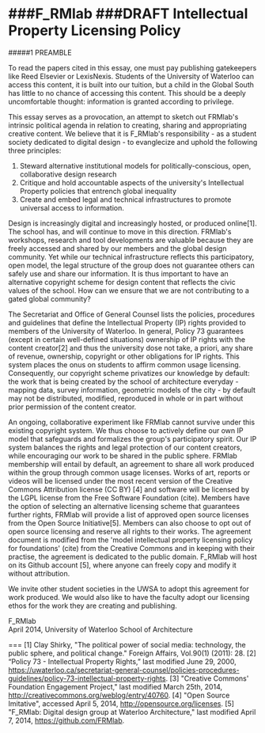 ###F_RMlab
###DRAFT Intellectual Property Licensing Policy
===
#####1 PREAMBLE

To read the papers cited in this essay, one must pay publishing gatekeepers like Reed Elsevier or LexisNexis. Students of the University of Waterloo can access this content, it is built into our tuition, but a child in the Global South has little to no chance of accessing this content. This should be a deeply uncomfortable thought: information is granted according to privilege.

This essay serves as a provocation, an attempt to sketch out FRMlab's intrinsic political agenda in relation to creating, sharing and appropriating creative content. We believe that it is F_RMlab's responsibility - as a student society dedicated to digital design - to evanglecize and uphold the following three principles: 

1.	Steward alternative institutional models for politically-conscious, open, collaborative design research
2.	Critique and hold accountable aspects of the university's Intellectual Property policies that entrench global inequality
3.	Create and embed legal and technical infrastructures to promote universal access to information.

Design is increasingly digital and increasingly hosted, or produced online[1]. The school has, and will continue to move in this direction. FRMlab's workshops, research and tool developments are valuable because they are freely accessed and shared by our members and the global design community. Yet while our technical infrastructure reflects this participatory, open model, the legal structure of the group does not guarantee others can safely use and share our information. It is thus important to have an alternative copyright scheme for design content that reflects the civic values of the school. How can we ensure that we are not contributing to a gated global community? 

The Secretariat and Office of General Counsel lists the policies, procedures and guidelines that define the Intellectual Property (IP) rights provided to members of the University of Waterloo. In general, Policy 73 guarantees (except in certain well-defined situations) ownership of IP rights with the content creator[2] and thus the university dose not take, a priori, any share of revenue, ownership, copyright or other obligations for IP rights. This system places the onus on students to affirm common usage licensing. Consequently, our copyright scheme privatizes our knowledge by default:  the work that is being created by the school of architecture everyday - mapping data, survey information,  geometric models of the city - by default may not be distributed, modified, reproduced in whole or in part without prior permission of the content creator.

An ongoing, collaborative experiment like FRMlab cannot survive under this existing copyright system. We thus choose to actively define our own IP model that safeguards and formalizes the group's participatory spirit. Our IP system balances the rights and legal protection of our content creators, while encouraging our work to be shared in the public sphere. FRMlab membership will entail by default, an agreement to share all work produced within the group through common usage licenses. Works of art, reports or videos will be licensed under the most recent version of the Creative Commons Attribution license (CC BY) [4] and software will be licensed by the LGPL license from the Free Software Foundation (cite). Members have the option of selecting an alternative licensing scheme that guarantees further rights, FRMlab will provide a list of approved open source licenses from the Open Source Initiative[5]. Members can also choose to opt out of open source licensing and reserve all rights to their works. The agreement document is modified from the 'model intellectual property licensing policy for foundations' (cite) from the Creative Commons and in keeping with their practise, the agreement is dedicated to the public domain. F_RMlab will host on its Github account [5], where anyone can freely copy and modify it without attribution. 

We invite other student societies in the UWSA to adopt this agreement for work produced. We would also like to have the faculty adopt our licensing ethos for the work they are creating and publishing. 

F_RMlab<br>
April 2014, University of Waterloo School of Architecture

===
[1] Clay Shirky, "The political power of social media: technology, the public sphere, and political change." Foreign Affairs, Vol.90(1) (2011): 28. 
[2] “Policy 73 - Intellectual Property Rights,” last modified June 29, 2000, https://uwaterloo.ca/secretariat-general-counsel/policies-procedures-guidelines/policy-73-intellectual-property-rights.
[3] "Creative Commons' Foundation Engagement Project," last modified March 25th, 2014, http://creativecommons.org/weblog/entry/40760.
[4] "Open Source Imitative", accessed April 5, 2014, http://opensource.org/licenses.
[5] "F_RMlab: Digital design group at Waterloo Architecture," last modified April 7, 2014, https://github.com/FRMlab.
